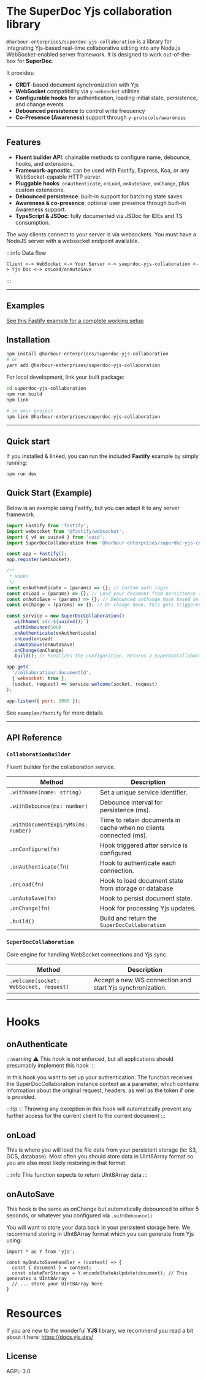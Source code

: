 # The SuperDoc Yjs collaboration library

`@harbour-enterprises/superdoc-yjs-collaboration` is a library for integrating Yjs-based real-time collaborative editing into any Node.js WebSocket-enabled server framework. It is designed to work out-of-the-box for **SuperDoc**.

It provides:

* **CRDT**-based document synchronization with Yjs
* **WebSocket** compatibility via `y-websocket` utilities
* **Configurable hooks** for authentication, loading initial state, persistence, and change events
* **Debounced persistence** to control write frequency
* **Co-Presence (Awareness)** support through `y-protocols/awareness`

---

## Features

* **Fluent builder API**: chainable methods to configure name, debounce, hooks, and extensions.
* **Framework-agnostic**: can be used with Fastify, Express, Koa, or any WebSocket-capable HTTP server.
* **Pluggable hooks**: `onAuthenticate`, `onLoad`, `onAutoSave`, `onChange`, plus custom extensions.
* **Debounced persistence**: built-in support for batching state saves.
* **Awareness & co-presence**: optional user presence through built-in Awareness support.
* **TypeScript & JSDoc**: fully documented via JSDoc for IDEs and TS consumption.

The way clients connect to your server is via websockets. You must have a NodeJS server with a websocket endpoint available.

:::info Data flow
```
Client <-> WebSocket <-> Your Server <-> sueprdoc-yjs-collaboration <-> Yjs Doc <-> onLoad/onAutoSave
```
:::

---

## Examples
[See this Fastify example for a complete working setup](https://github.com/Harbour-Enterprises/SuperDoc/tree/develop/packages/collaboration-yjs/examples/fastify)

## Installation

```bash
npm install @harbour-enterprises/superdoc-yjs-collaboration
# or
yarn add @harbour-enterprises/superdoc-yjs-collaboration
```

For local development, link your built package:

```bash
cd superdoc-yjs-collaboration
npm run build
npm link

# in your project
npm link @harbour-enterprises/superdoc-yjs-collaboration
```

---

## Quick start
If you installed & linked, you can run the included **Fastify** example by simply running:
```bash
npm run dev
```

## Quick Start (Example)

Below is an example using Fastify, but you can adapt it to any server framework.

```js
import Fastify from 'fastify';
import websocket from '@fastify/websocket';
import { v4 as uuidv4 } from 'uuid';
import SuperDocCollaboration from '@harbour-enterprises/superdoc-yjs-collaboration';

const app = Fastify();
app.register(websocket);

/**
 * Hooks
 */
const onAuthenticate = (params) => {}; // Custom auth logic
const onLoad = (params) => {}; // Load your document from persistence (ie: S3)
const onAutoSave = (params) => {}; // Debounced onChange hook based on 'withDebounce' setting. Save to persistence.
const onChange = (params) => {}; // On change hook. This gets triggered a lot!

const service = new SuperDocCollaboration()
  .withName(`sdc-${uuidv4()}`)
  .withDebounce(500)
  .onAuthenticate(onAuthenticate)
  .onLoad(onLoad)
  .onAutoSave(onAutoSave)
  .onChange(onChange)
  .build(); // Finalizes the configuration. Returns a SuperDocCollaboration instance, but does not start a server itself.

app.get(
  '/collaboration/:documentId',
  { websocket: true },
  (socket, request) => service.welcome(socket, request)
);

app.listen({ port: 3000 });
```

See `examples/fastify` for more details

---

## API Reference

### `CollaborationBuilder`

Fluent builder for the collaboration service.

| Method                      | Description                                |
| --------------------------- | ------------------------------------------ |
| `.withName(name: string)`   | Set a unique service identifier.            |
| `.withDebounce(ms: number)` | Debounce interval for persistence (ms).    |
| `.withDocumentExpiryMs(ms: number)` | Time to retain documents in cache when no clients connected (ms).    |
| `.onConfigure(fn)`       | Hook triggered after service is configured      |
| `.onAuthenticate(fn)`       | Hook to authenticate each connection.      |
| `.onLoad(fn)`               | Hook to load document state from storage or database             |
| `.onAutoSave(fn)`              | Hook to persist document state.            |
| `.onChange(fn)`             | Hook for processing Yjs updates.           |
| `.build()`                  | Build and return the `SuperDocCollaboration` |

### `SuperDocCollaboration`

Core engine for handling WebSocket connections and Yjs sync.

| Method                                 | Description                                               |
| -------------------------------------- | --------------------------------------------------------- |
| `.welcome(socket: WebSocket, request)` | Accept a new WS connection and start Yjs synchronization. |

---

# Hooks

## onAuthenticate
:::warning :warning: This hook is not enforced, but all applications should presumably implement this hook
:::

In this hook you want to set up your authentication. The function receives the SuperDocCollaboration instance context as a parameter, which contains information about the original request, headers, as well as the token if one is provided.


:::tip :bulb: Throwing any exception in this hook will automatically prevent any further access for the current client to the current document
:::

## onLoad
This is where you will load the file data from your persistent storage (ie: S3, GCS, database). Most often you should store data in UInt8Array format so you are also most likely restoring in that format.

:::info This function expects to return UInt8Array data
:::

## onAutoSave
This hook is the same as onChange but automatically debounced to either 5 seconds, or whatever you configured via ```.withDebounce()```

You will want to store your data back in your persistent storage here. We recommend storing in UInt8Array format which you can generate from Yjs using:
```
import * as Y from 'yjs';

const myOnAutoSaveHandler = (context) => {
  const { document } = context;
  const stateForStorage = Y.encodeStateAsUpdate(document); // This generates a UInt8Array
  // ... store your UInt8Array here
}
```

# Resources
If you are new to the wonderful **YJS** library, we recommend you read a bit about it here: https://docs.yjs.dev/

## License

AGPL-3.0
